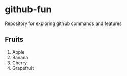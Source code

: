 # github-fun
Repository for exploring github commands and features

## Fruits
1. Apple
2. Banana
3. Cherry
4. Grapefruit
